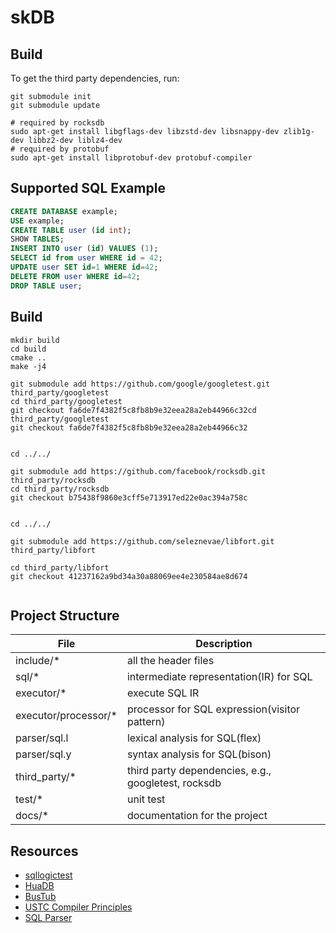 # skDB


## Build

To get the third party dependencies, run:

```shell
git submodule init
git submodule update
```

```shell
# required by rocksdb
sudo apt-get install libgflags-dev libzstd-dev libsnappy-dev zlib1g-dev libbz2-dev liblz4-dev
# required by protobuf
sudo apt-get install libprotobuf-dev protobuf-compiler
```

## Supported SQL Example

```sql
CREATE DATABASE example;
USE example;
CREATE TABLE user (id int);
SHOW TABLES;
INSERT INTO user (id) VALUES (1);
SELECT id from user WHERE id = 42;
UPDATE user SET id=1 WHERE id=42;
DELETE FROM user WHERE id=42;
DROP TABLE user;
```

## Build

```shell
mkdir build
cd build
cmake ..
make -j4
```

```shell
git submodule add https://github.com/google/googletest.git third_party/googletest
cd third_party/googletest
git checkout fa6de7f4382f5c8fb8b9e32eea28a2eb44966c32cd third_party/googletest
git checkout fa6de7f4382f5c8fb8b9e32eea28a2eb44966c32


cd ../../

git submodule add https://github.com/facebook/rocksdb.git third_party/rocksdb
cd third_party/rocksdb
git checkout b75438f9860e3cff5e713917ed22e0ac394a758c


cd ../../

git submodule add https://github.com/seleznevae/libfort.git third_party/libfort

cd third_party/libfort
git checkout 41237162a9bd34a30a88069ee4e230584ae8d674


```



## Project Structure

| File                 | Description                                         |
|----------------------|-----------------------------------------------------|
| include/*            | all the header files                                |
| sql/*                | intermediate representation(IR) for SQL             |
| executor/*           | execute SQL IR                                      |
| executor/processor/* | processor for SQL expression(visitor pattern)       |
| parser/sql.l         | lexical analysis for SQL(flex)                      |
| parser/sql.y         | syntax analysis for SQL(bison)                      |
| third_party/*        | third party dependencies, e.g., googletest, rocksdb |
| test/*               | unit test                                           |
| docs/*               | documentation for the project                       |

## Resources

+ [sqllogictest](https://www.sqlite.org/sqllogictest/doc/trunk/about.wiki)
+ [HuaDB](https://thu-db.github.io/huadb-doc/)
+ [BusTub](https://15445.courses.cs.cmu.edu/fall2022/schedule.html)
+ [USTC Compiler Principles](https://ustc-compiler-principles.github.io)
+ [SQL Parser](https://github.com/hyrise/sql-parser)
